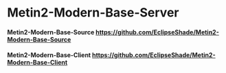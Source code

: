 # Metin2-Modern-Base-Server

#### Metin2-Modern-Base-Source https://github.com/EclipseShade/Metin2-Modern-Base-Source
#### Metin2-Modern-Base-Client https://github.com/EclipseShade/Metin2-Modern-Base-Client
